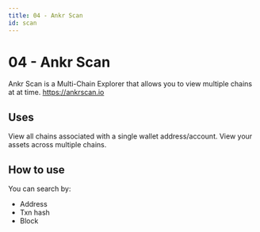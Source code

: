 ```yaml
---
title: 04 - Ankr Scan
id: scan
---
```


# 04 - Ankr Scan

<!-- ![Ankr Scan](../../../../../../../../static/img/ankr-scan.png) -->

Ankr Scan is a Multi-Chain Explorer that allows you to view multiple chains at at time. 
https://ankrscan.io

## Uses

View all chains associated with a single wallet address/account. 
View your assets across multiple chains. 

## How to use 

You can search by: 
* Address
* Txn hash
* Block
